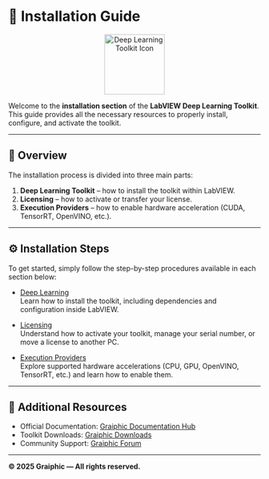 # 🧩 Installation Guide

<p align="center">
  <img src="Execution Providers/img/deeplearning.svg" alt="Deep Learning Toolkit Icon" width="120"/>
</p>

Welcome to the **installation section** of the **LabVIEW Deep Learning Toolkit**.  
This guide provides all the necessary resources to properly install, configure, and activate the toolkit.

---

## 📘 Overview

The installation process is divided into three main parts:

1. **Deep Learning Toolkit** – how to install the toolkit within LabVIEW.  
2. **Licensing** – how to activate or transfer your license.  
3. **Execution Providers** – how to enable hardware acceleration (CUDA, TensorRT, OpenVINO, etc.).

---

## ⚙️ Installation Steps

To get started, simply follow the step-by-step procedures available in each section below:

- [Deep Learning](Deep%20Learning.md)  
  Learn how to install the toolkit, including dependencies and configuration inside LabVIEW.

- [Licensing](Licensing.md)  
  Understand how to activate your toolkit, manage your serial number, or move a license to another PC.

- [Execution Providers](Execution%20Providers/Readme.md)  
  Explore supported hardware accelerations (CPU, GPU, OpenVINO, TensorRT, etc.) and learn how to enable them.

---

## 🔗 Additional Resources

- Official Documentation: [Graiphic Documentation Hub](https://github.com/Graiphic/documentation)  
- Toolkit Downloads: [Graiphic Downloads](https://www.graiphic.io/downloads)  
- Community Support: [Graiphic Forum](https://forum.graiphic.io)

---

**© 2025 Graiphic — All rights reserved.**
